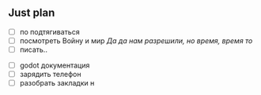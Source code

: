 ## Just plan
- [ ] по подтягиваться 
- [ ] посмотреть Войну и мир
*Да да нам разрешили, но время, время то*
- [ ] писать..
+ [ ] godot документация
+ [ ] зарядить телефон
+ [ ] разобрать закладки н
